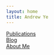 ```yaml
---
layout: home
title: Andrew Ye
---
```

[Publications](publications) \
[Blog](blog) \
[About Me](about)
